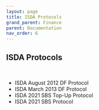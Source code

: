 ```yaml
---
layout: page
title: ISDA Protocols
grand_parent: Finance
parent: Documentation
nav_order: 6
---
```


## ISDA Protocols

<br />

- ISDA August 2012 DF Protocol 
- ISDA March 2013 DF Protocol 
- ISDA 2021 SBS Top-Up Protocol 
- ISDA 2021 SBS Protocol 